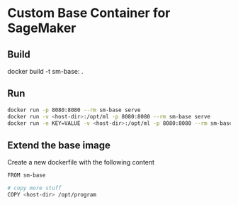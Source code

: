 # Custom Base Container for SageMaker

## Build

docker build -t sm-base:<version> .

## Run
```sh
docker run -p 8080:8080 --rm sm-base serve
docker run -v <host-dir>:/opt/ml -p 8080:8080 --rm sm-base serve
docker run -e KEY=VALUE -v <host-dir>:/opt/ml -p 8080:8080 --rm sm-base serve
```

## Extend the base image
Create a new dockerfile with the following content
```sh
FROM sm-base

# copy more stuff
COPY <host-dir> /opt/program
```

